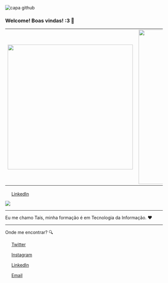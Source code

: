 ![capa github](https://github.com/TKanew/TKanew/blob/main/images/Capa_github.png)  

### Welcome! Boas vindas! :3 👋

<center>
<table>
    <tr>
        <td><img width="400px" align="left" src="https://github-readme-stats.vercel.app/api/top-langs/?username=TKanew&hide=html&layout=compact&theme=buefy" /></td>
        <td><img width="495px" align="left" src="https://github-readme-stats.vercel.app/api?username=TKanew&theme=buefy"/></td>
    </tr>   
</table>
</center> 


<a href="https://www.linkedin.com/in/"><img src="https://github.com/TKanew/TKanew/linkedin.png" width="16"></img></a> [LinkedIn](https://www.linkedin.com/in/TKanew)

![](https://komarev.com/ghpvc/?username=TKanew&color=blue&style=flat)


---

Eu me chamo Taís, minha formação é em Tecnologia da Informação. :heart:
<!--
Eu me chamo Taís, mas sou mais conhecida como X nas redes sociais 💖 Sou Y na (empresa W), e tenho atuado como B ao longo desses anos. Trabalho com tecnologia desde 2021, minha formação é em Tecnologia da Informação. 


Amo jogar :game:, etc

---

Luto para incentivar pessoas, principalmente de grupos minorizados, a entrarem em TI, acreditarem em si mesmas e mostrar que programar transforma vidas! 

-->

---

Onde me encontrar? :mag:  

<a href="https://twitter.com/TKanew"><img src="https://github.com/TKanew/TKanew/blob/main/images/twitter.png" width="16"></img></a> [Twitter](https://twitter.com/TKanew)   

<a href="https://www.instagram.com/TKanew/"><img src="https://github.com/TKanew/TKanew/blob/main/images/instagram.png" width="16"></img></a> [Instagram](https://www.instagram.com/TKanew)  

<a href="https://www.linkedin.com/in/TKanew"><img src="https://github.com/TKanew/TKanew/blob/main/images/linkedin.png" width="16"></img></a> [LinkedIn](https://www.linkedin.com/in/TKanew)  

<a href="mailto:TKanew.contato@gmail.com"><img src="https://github.com/TKanew/TKanew/blob/main/images/email.png" width="16"></img></a> [Email](mailto:TKanew.contato@gmail.com)


<!--
**TKanew/TKanew** is a ✨ _special_ ✨ repository because its `README.md` (this file) appears on your GitHub profile.

Here are some ideas to get you started:

- 🔭 I’m currently working on ...
- 🌱 I’m currently learning ...
- 👯 I’m looking to collaborate on ...
- 🤔 I’m looking for help with ...
- 💬 Ask me about ...
- 📫 How to reach me: ...
- 😄 Pronouns: ...
- ⚡ Fun fact: ...
-->
